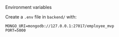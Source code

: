 Environment variables

Create a `.env` file in `backend/` with:

```
MONGO_URI=mongodb://127.0.0.1:27017/employee_mvp
PORT=5000
```


